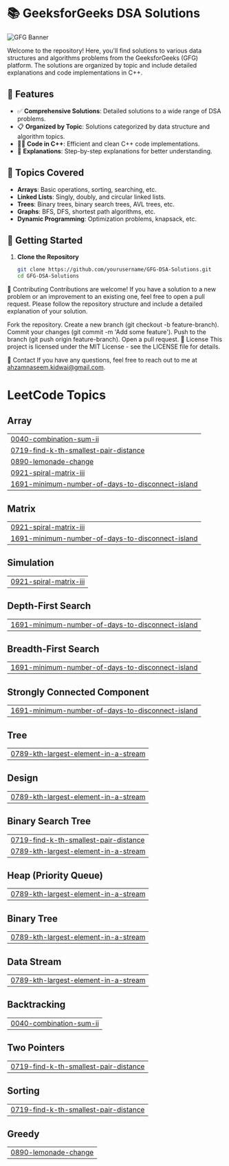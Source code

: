 # 📚 GeeksforGeeks DSA Solutions

![GFG Banner](https://media.geeksforgeeks.org/wp-content/cdn-uploads/20210306122554/gfg-new-logo.png)

Welcome to the repository! Here, you'll find solutions to various data structures and algorithms problems from the GeeksforGeeks (GFG) platform. The solutions are organized by topic and include detailed explanations and code implementations in C++.

## 🌟 Features
- ✅ **Comprehensive Solutions**: Detailed solutions to a wide range of DSA problems.
- 📋 **Organized by Topic**: Solutions categorized by data structure and algorithm topics.
- 🧑‍💻 **Code in C++**: Efficient and clean C++ code implementations.
- 📖 **Explanations**: Step-by-step explanations for better understanding.

## 📜 Topics Covered

- **Arrays**: Basic operations, sorting, searching, etc.
- **Linked Lists**: Singly, doubly, and circular linked lists.
- **Trees**: Binary trees, binary search trees, AVL trees, etc.
- **Graphs**: BFS, DFS, shortest path algorithms, etc.
- **Dynamic Programming**: Optimization problems, knapsack, etc.

## 🚀 Getting Started

1. **Clone the Repository**
   ```bash
   git clone https://github.com/yourusername/GFG-DSA-Solutions.git
   cd GFG-DSA-Solutions

🤝 Contributing
Contributions are welcome! If you have a solution to a new problem or an improvement to an existing one, feel free to open a pull request. Please follow the repository structure and include a detailed explanation of your solution.

Fork the repository.
Create a new branch (git checkout -b feature-branch).
Commit your changes (git commit -m 'Add some feature').
Push to the branch (git push origin feature-branch).
Open a pull request.
📝 License
This project is licensed under the MIT License - see the LICENSE file for details.

📧 Contact
If you have any questions, feel free to reach out to me at ahzamnaseem.kidwai@gmail.com.


<!---LeetCode Topics Start-->
# LeetCode Topics
## Array
|  |
| ------- |
| [0040-combination-sum-ii](https://github.com/ahzamkidwai/Data-Structures-Algorithms-Code/tree/master/0040-combination-sum-ii) |
| [0719-find-k-th-smallest-pair-distance](https://github.com/ahzamkidwai/Data-Structures-Algorithms-Code/tree/master/0719-find-k-th-smallest-pair-distance) |
| [0890-lemonade-change](https://github.com/ahzamkidwai/Data-Structures-Algorithms-Code/tree/master/0890-lemonade-change) |
| [0921-spiral-matrix-iii](https://github.com/ahzamkidwai/Data-Structures-Algorithms-Code/tree/master/0921-spiral-matrix-iii) |
| [1691-minimum-number-of-days-to-disconnect-island](https://github.com/ahzamkidwai/Data-Structures-Algorithms-Code/tree/master/1691-minimum-number-of-days-to-disconnect-island) |
## Matrix
|  |
| ------- |
| [0921-spiral-matrix-iii](https://github.com/ahzamkidwai/Data-Structures-Algorithms-Code/tree/master/0921-spiral-matrix-iii) |
| [1691-minimum-number-of-days-to-disconnect-island](https://github.com/ahzamkidwai/Data-Structures-Algorithms-Code/tree/master/1691-minimum-number-of-days-to-disconnect-island) |
## Simulation
|  |
| ------- |
| [0921-spiral-matrix-iii](https://github.com/ahzamkidwai/Data-Structures-Algorithms-Code/tree/master/0921-spiral-matrix-iii) |
## Depth-First Search
|  |
| ------- |
| [1691-minimum-number-of-days-to-disconnect-island](https://github.com/ahzamkidwai/Data-Structures-Algorithms-Code/tree/master/1691-minimum-number-of-days-to-disconnect-island) |
## Breadth-First Search
|  |
| ------- |
| [1691-minimum-number-of-days-to-disconnect-island](https://github.com/ahzamkidwai/Data-Structures-Algorithms-Code/tree/master/1691-minimum-number-of-days-to-disconnect-island) |
## Strongly Connected Component
|  |
| ------- |
| [1691-minimum-number-of-days-to-disconnect-island](https://github.com/ahzamkidwai/Data-Structures-Algorithms-Code/tree/master/1691-minimum-number-of-days-to-disconnect-island) |
## Tree
|  |
| ------- |
| [0789-kth-largest-element-in-a-stream](https://github.com/ahzamkidwai/Data-Structures-Algorithms-Code/tree/master/0789-kth-largest-element-in-a-stream) |
## Design
|  |
| ------- |
| [0789-kth-largest-element-in-a-stream](https://github.com/ahzamkidwai/Data-Structures-Algorithms-Code/tree/master/0789-kth-largest-element-in-a-stream) |
## Binary Search Tree
|  |
| ------- |
| [0719-find-k-th-smallest-pair-distance](https://github.com/ahzamkidwai/Data-Structures-Algorithms-Code/tree/master/0719-find-k-th-smallest-pair-distance) |
| [0789-kth-largest-element-in-a-stream](https://github.com/ahzamkidwai/Data-Structures-Algorithms-Code/tree/master/0789-kth-largest-element-in-a-stream) |
## Heap (Priority Queue)
|  |
| ------- |
| [0789-kth-largest-element-in-a-stream](https://github.com/ahzamkidwai/Data-Structures-Algorithms-Code/tree/master/0789-kth-largest-element-in-a-stream) |
## Binary Tree
|  |
| ------- |
| [0789-kth-largest-element-in-a-stream](https://github.com/ahzamkidwai/Data-Structures-Algorithms-Code/tree/master/0789-kth-largest-element-in-a-stream) |
## Data Stream
|  |
| ------- |
| [0789-kth-largest-element-in-a-stream](https://github.com/ahzamkidwai/Data-Structures-Algorithms-Code/tree/master/0789-kth-largest-element-in-a-stream) |
## Backtracking
|  |
| ------- |
| [0040-combination-sum-ii](https://github.com/ahzamkidwai/Data-Structures-Algorithms-Code/tree/master/0040-combination-sum-ii) |
## Two Pointers
|  |
| ------- |
| [0719-find-k-th-smallest-pair-distance](https://github.com/ahzamkidwai/Data-Structures-Algorithms-Code/tree/master/0719-find-k-th-smallest-pair-distance) |
## Sorting
|  |
| ------- |
| [0719-find-k-th-smallest-pair-distance](https://github.com/ahzamkidwai/Data-Structures-Algorithms-Code/tree/master/0719-find-k-th-smallest-pair-distance) |
## Greedy
|  |
| ------- |
| [0890-lemonade-change](https://github.com/ahzamkidwai/Data-Structures-Algorithms-Code/tree/master/0890-lemonade-change) |
<!---LeetCode Topics End-->